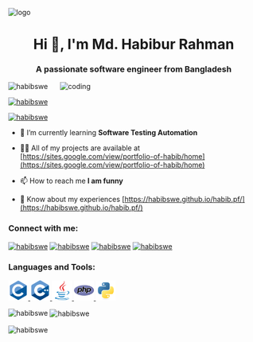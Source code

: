 ![logo](https://media.licdn.com/dms/image/D5616AQEZ1KsQH6tmDg/profile-displaybackgroundimage-shrink_350_1400/0/1702918348617?e=1717027200&v=beta&t=c2UWzqUnlLahQ9x9Zgc0t_vkSaDa7U88lsy-17vKJgg)
<h1 align="center">Hi 👋, I'm Md. Habibur Rahman</h1>
<h3 align="center">A passionate software engineer from Bangladesh</h3>
<img align="right"alt="coding"width="400" src="https://user-images.githubusercontent.com/55389276/140866485-8fb1c876-9a8f-4d6a-98dc-08c4981eaf70.gif">

<p align="left"> <img src="https://komarev.com/ghpvc/?username=habibswe&label=Profile%20views&color=0e75b6&style=flat" alt="habibswe" /> </p>

<p align="left"> <a href="https://github.com/ryo-ma/github-profile-trophy"><img src="https://github-profile-trophy.vercel.app/?username=habibswe" alt="habibswe" /></a> </p>

<p align="left"> <a href="https://twitter.com/habibswe" target="blank"><img src="https://img.shields.io/twitter/follow/habibswe?logo=twitter&style=for-the-badge" alt="habibswe" /></a> </p>

- 🌱 I’m currently learning **Software Testing Automation**

- 👨‍💻 All of my projects are available at [https://sites.google.com/view/portfolio-of-habib/home](https://sites.google.com/view/portfolio-of-habib/home)

- 📫 How to reach me **I am funny**

- 📄 Know about my experiences [https://habibswe.github.io/habib.pf/](https://habibswe.github.io/habib.pf/)

<h3 align="left">Connect with me:</h3>
<p align="left">
<a href="https://twitter.com/habibswe" target="blank"><img align="center" src="https://raw.githubusercontent.com/rahuldkjain/github-profile-readme-generator/master/src/images/icons/Social/twitter.svg" alt="habibswe" height="30" width="40" /></a>
<a href="https://linkedin.com/in/habibswe" target="blank"><img align="center" src="https://raw.githubusercontent.com/rahuldkjain/github-profile-readme-generator/master/src/images/icons/Social/linked-in-alt.svg" alt="habibswe" height="30" width="40" /></a>
<a href="https://fb.com/habibswe" target="blank"><img align="center" src="https://raw.githubusercontent.com/rahuldkjain/github-profile-readme-generator/master/src/images/icons/Social/facebook.svg" alt="habibswe" height="30" width="40" /></a>
<a href="https://instagram.com/habibswe" target="blank"><img align="center" src="https://raw.githubusercontent.com/rahuldkjain/github-profile-readme-generator/master/src/images/icons/Social/instagram.svg" alt="habibswe" height="30" width="40" /></a>
</p>

<h3 align="left">Languages and Tools:</h3>
<p align="left"> <a href="https://www.cprogramming.com/" target="_blank" rel="noreferrer"> <img src="https://raw.githubusercontent.com/devicons/devicon/master/icons/c/c-original.svg" alt="c" width="40" height="40"/> </a> <a href="https://www.w3schools.com/cpp/" target="_blank" rel="noreferrer"> <img src="https://raw.githubusercontent.com/devicons/devicon/master/icons/cplusplus/cplusplus-original.svg" alt="cplusplus" width="40" height="40"/> </a> <a href="https://www.java.com" target="_blank" rel="noreferrer"> <img src="https://raw.githubusercontent.com/devicons/devicon/master/icons/java/java-original.svg" alt="java" width="40" height="40"/> </a> <a href="https://www.php.net" target="_blank" rel="noreferrer"> <img src="https://raw.githubusercontent.com/devicons/devicon/master/icons/php/php-original.svg" alt="php" width="40" height="40"/> </a> <a href="https://www.python.org" target="_blank" rel="noreferrer"> <img src="https://raw.githubusercontent.com/devicons/devicon/master/icons/python/python-original.svg" alt="python" width="40" height="40"/> </a> </p>

<p><img align="left" src="https://github-readme-stats.vercel.app/api/top-langs?username=habibswe&show_icons=true&locale=en&layout=compact" alt="habibswe" /></p>

<p>&nbsp;<img align="center" src="https://github-readme-stats.vercel.app/api?username=habibswe&show_icons=true&locale=en" alt="habibswe" /></p>

<p><img align="center" src="https://github-readme-streak-stats.herokuapp.com/?user=habibswe&" alt="habibswe" /></p>
